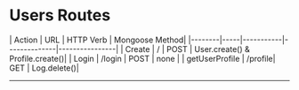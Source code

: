 # Users Routes

| Action | URL | HTTP Verb | Mongoose Method|
|--------|-----|-----------|--------------|----------------|
| Create  | / | POST | User.create() & Profile.create()|
| Login | /login | POST  | none |
| getUserProfile | /profile| GET  | Log.delete()|

-----

#
